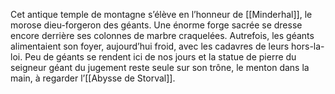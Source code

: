Cet antique temple de montagne s’élève en l’honneur de [[Minderhal]], le morose dieu-forgeron des géants. Une énorme forge sacrée se dresse encore derrière ses colonnes de marbre craquelées. Autrefois, les géants alimentaient son foyer, aujourd’hui froid, avec les cadavres de leurs hors-la-loi. Peu de géants se rendent ici de nos jours et la statue de pierre du seigneur géant du jugement reste seule sur son trône, le menton dans la main, à regarder l’[[Abysse de Storval]].